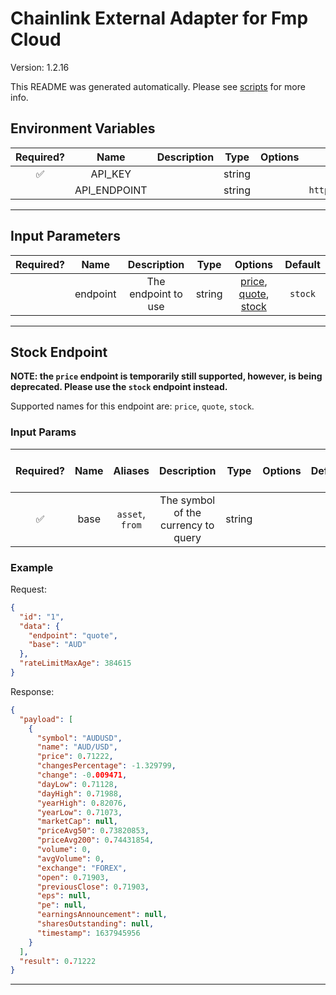 # Chainlink External Adapter for Fmp Cloud

Version: 1.2.16

This README was generated automatically. Please see [scripts](../../scripts) for more info.

## Environment Variables

| Required? |     Name     | Description |  Type  | Options |        Default        |
| :-------: | :----------: | :---------: | :----: | :-----: | :-------------------: |
|    ✅     |   API_KEY    |             | string |         |                       |
|           | API_ENDPOINT |             | string |         | `https://fmpcloud.io` |

---

## Input Parameters

| Required? |   Name   |     Description     |  Type  |                                   Options                                    | Default |
| :-------: | :------: | :-----------------: | :----: | :--------------------------------------------------------------------------: | :-----: |
|           | endpoint | The endpoint to use | string | [price](#stock-endpoint), [quote](#stock-endpoint), [stock](#stock-endpoint) | `stock` |

---

## Stock Endpoint

**NOTE: the `price` endpoint is temporarily still supported, however, is being deprecated. Please use the `stock` endpoint instead.**

Supported names for this endpoint are: `price`, `quote`, `stock`.

### Input Params

| Required? | Name |     Aliases     |             Description             |  Type  | Options | Default | Depends On | Not Valid With |
| :-------: | :--: | :-------------: | :---------------------------------: | :----: | :-----: | :-----: | :--------: | :------------: |
|    ✅     | base | `asset`, `from` | The symbol of the currency to query | string |         |         |            |                |

### Example

Request:

```json
{
  "id": "1",
  "data": {
    "endpoint": "quote",
    "base": "AUD"
  },
  "rateLimitMaxAge": 384615
}
```

Response:

```json
{
  "payload": [
    {
      "symbol": "AUDUSD",
      "name": "AUD/USD",
      "price": 0.71222,
      "changesPercentage": -1.329799,
      "change": -0.009471,
      "dayLow": 0.71128,
      "dayHigh": 0.71988,
      "yearHigh": 0.82076,
      "yearLow": 0.71073,
      "marketCap": null,
      "priceAvg50": 0.73820853,
      "priceAvg200": 0.74431854,
      "volume": 0,
      "avgVolume": 0,
      "exchange": "FOREX",
      "open": 0.71903,
      "previousClose": 0.71903,
      "eps": null,
      "pe": null,
      "earningsAnnouncement": null,
      "sharesOutstanding": null,
      "timestamp": 1637945956
    }
  ],
  "result": 0.71222
}
```

---
